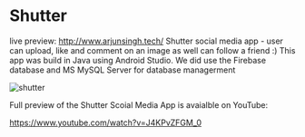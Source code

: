 # Shutter
live preview: http://www.arjunsingh.tech/
Shutter social media  app - user can upload, like and comment on an image as well can follow a friend :)
This app was build in Java using Android Studio.
We did use the Firebase database and MS MySQL Server for database managerment


![shutter](https://user-images.githubusercontent.com/28630022/105335231-a6fbc900-5b8c-11eb-9165-3c3cb802a83c.gif)



Full preview of the Shutter Scoial Media App is avaialble on YouTube:

https://www.youtube.com/watch?v=J4KPvZFGM_0
